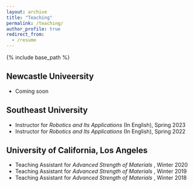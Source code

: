 ```yaml
---
layout: archive
title: "Teaching"
permalink: /teaching/
author_profile: true
redirect_from:
  - /resume
---
```


{% include base_path %}

Newcastle Univeersity
---
* Coming soon


Southeast University
---
* Instructor for *Robotics and Its Applications* (In English), Spring 2023
* Instructor for *Robotics and Its Applications* (In English), Spring 2022

University of California, Los Angeles
---
* Teaching Assistant for *Advanced Strength of Materials* , Winter 2020
* Teaching Assistant for *Advanced Strength of Materials* , Winter 2019
* Teaching Assistant for *Advanced Strength of Materials* , Winter 2018


